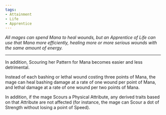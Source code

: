 ```yaml
---
tags:
- Attainment
- Life
- Apprentice
---
```


_All mages can spend Mana to heal wounds, but an Apprentice of Life can use that Mana more efficiently, healing more or more serious wounds with the same amount of energy._

---

In addition, Scouring her Pattern for Mana becomes easier and less detrimental.

Instead of each bashing or lethal wound costing three points of Mana, the mage can heal bashing damage at a rate of one wound per point of Mana, and lethal damage at a rate of one wound per two points of Mana.

In addition, if the mage Scours a Physical Attribute, any derived traits based on that Attribute are not affected (for instance, the mage can Scour a dot of Strength without losing a point of Speed).